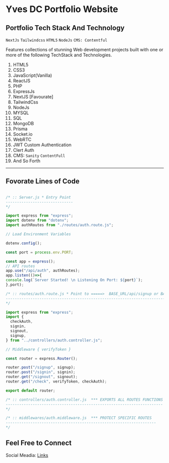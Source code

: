 # Yves DC Portfolio Website

## Portfolio Tech Stack And Technology

`NextJs` `Tailwindcss` `HTML5` `NodeJs` `CMS: Contentful` 

Features collections of stunning Web development projects built with one or more of the following TechStack and Technologies.
1. HTML5
2. CSS3
3. JavaScript(Vanilla)
4. ReactJS
5. PHP
6. ExpressJs
7. NextJS [Favourate]
8. TailwindCss
9. NodeJs
10. MYSQL
11. SQL
12. MongoDB
13. Prisma
14. Socket.io
15. WebRTC
16. JWT Custom Authentication
17. Clert Auth
18. CMS: `Sanity` `ContentFull`
19. And So Forth
    
---
## Fovorate Lines of Code
``` javascript

/* :: Server.js * Entry Point
------------------------------
*/

import express from "express";
import dotenv from "dotenv";
import authRoutes from "./routes/auth.route.js";

// Load Environment Variables

dotenv.config();

const port = process.env.PORT;

const app = express();
// API routes
app.use("/api/auth", authRoutes);
app.listen(()=>{
console.log(`Server Started! \n Listening On Port: ${port}`);
},port);

/* :: routes/auth.route.js * Point to =====>  BASE_URL/api/signup or BASE_URL/api/signin or BASE_URL/api/signout 
----------------------------------------------------------------------------------------------------------------
*/

import express from "express";
import {
  checkAuth,
  signin,
  signout,
  signup,
} from "../controllers/auth.controller.js";

// Middleware { verifyToken }

const router = express.Router();

router.post("/signup", signup);
router.post("/signin", signin);
router.get("/signout", signout);
router.get("/check", verifyToken, checkAuth);

export default router;

/* :: controllers/auth.controller.js  *** EXPORTS ALL ROUTES FUNCTIONS 
----------------------------------------------------------------------
*/

/* :: middlewares/auth.middleware.js  *** PROTECT SPECIFIC ROUTES
-------------------------------------------------------------------
*/
```

## Feel Free to Connect

Social Meadia: [Links](https://yvesdc.vercel.app/#contact)



